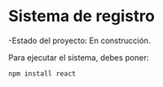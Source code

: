 <h1> Sistema de registro</h1>

-Estado del proyecto: En construcción.

Para ejecutar el sistema, debes poner:

```npm install react``` 

